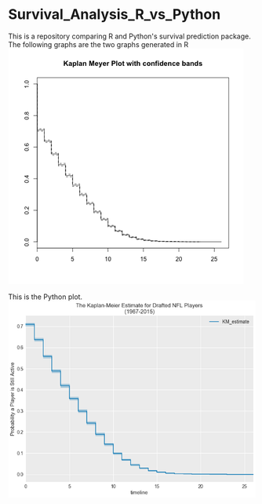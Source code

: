 # Survival_Analysis_R_vs_Python
This is a repository comparing R and Python's survival prediction package.
The following graphs are the two graphs generated in R ![alt text](https://github.com/Eddie-C64/Survival_Analysis_R_vs_Python/blob/master/r_plot.png "R Survival Plot")

This is the Python plot. ![alt text](https://github.com/Eddie-C64/Survival_Analysis_R_vs_Python/blob/master/python_plot.png "Python Survival Plot")
